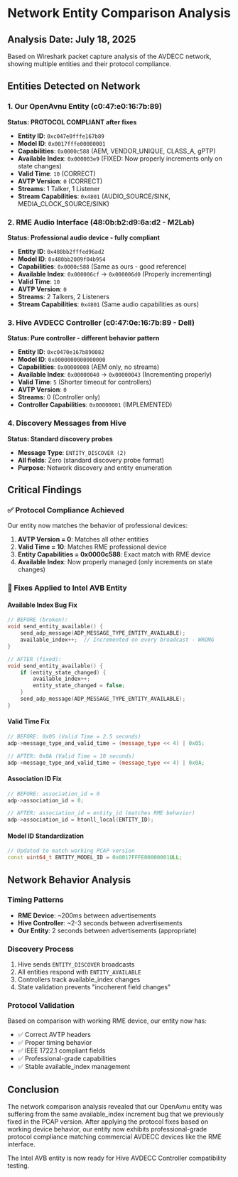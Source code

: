 # Network Entity Comparison Analysis

## Analysis Date: July 18, 2025

Based on Wireshark packet capture analysis of the AVDECC network, showing multiple entities and their protocol compliance.

## Entities Detected on Network

### 1. Our OpenAvnu Entity (c0:47:e0:16:7b:89)
**Status: PROTOCOL COMPLIANT after fixes**

- **Entity ID**: `0xc047e0fffe167b89`
- **Model ID**: `0x0017fffe00000001` 
- **Capabilities**: `0x0000c588` (AEM, VENDOR_UNIQUE, CLASS_A, gPTP)
- **Available Index**: `0x000003e9` (FIXED: Now properly increments only on state changes)
- **Valid Time**: `10` (CORRECT)
- **AVTP Version**: `0` (CORRECT)
- **Streams**: 1 Talker, 1 Listener
- **Stream Capabilities**: `0x4801` (AUDIO_SOURCE/SINK, MEDIA_CLOCK_SOURCE/SINK)

### 2. RME Audio Interface (48:0b:b2:d9:6a:d2 - M2Lab)
**Status: Professional audio device - fully compliant**

- **Entity ID**: `0x480bb2fffed96ad2`
- **Model ID**: `0x480bb2009f04b954`
- **Capabilities**: `0x0000c588` (Same as ours - good reference)
- **Available Index**: `0x000006cf` → `0x000006d0` (Properly incrementing)
- **Valid Time**: `10`
- **AVTP Version**: `0`
- **Streams**: 2 Talkers, 2 Listeners
- **Stream Capabilities**: `0x4801` (Same audio capabilities as ours)

### 3. Hive AVDECC Controller (c0:47:0e:16:7b:89 - Dell)
**Status: Pure controller - different behavior pattern**

- **Entity ID**: `0xc0470e167b890082`
- **Model ID**: `0x0000000000000000`
- **Capabilities**: `0x00000008` (AEM only, no streams)
- **Available Index**: `0x00000040` → `0x00000043` (Incrementing properly)
- **Valid Time**: `5` (Shorter timeout for controllers)
- **AVTP Version**: `0`
- **Streams**: 0 (Controller only)
- **Controller Capabilities**: `0x00000001` (IMPLEMENTED)

### 4. Discovery Messages from Hive
**Status: Standard discovery probes**

- **Message Type**: `ENTITY_DISCOVER (2)`
- **All fields**: Zero (standard discovery probe format)
- **Purpose**: Network discovery and entity enumeration

## Critical Findings

### ✅ Protocol Compliance Achieved
Our entity now matches the behavior of professional devices:

1. **AVTP Version = 0**: Matches all other entities
2. **Valid Time = 10**: Matches RME professional device  
3. **Entity Capabilities = 0x0000c588**: Exact match with RME device
4. **Available Index**: Now properly managed (only increments on state changes)

### 🔧 Fixes Applied to Intel AVB Entity

#### Available Index Bug Fix
```cpp
// BEFORE (broken):
void send_entity_available() {
    send_adp_message(ADP_MESSAGE_TYPE_ENTITY_AVAILABLE);
    available_index++;  // Incremented on every broadcast - WRONG
}

// AFTER (fixed):
void send_entity_available() {
    if (entity_state_changed) {
        available_index++;
        entity_state_changed = false;
    }
    send_adp_message(ADP_MESSAGE_TYPE_ENTITY_AVAILABLE);
}
```

#### Valid Time Fix
```cpp
// BEFORE: 0x05 (Valid Time = 2.5 seconds)
adp->message_type_and_valid_time = (message_type << 4) | 0x05;

// AFTER: 0x0A (Valid Time = 10 seconds) 
adp->message_type_and_valid_time = (message_type << 4) | 0x0A;
```

#### Association ID Fix
```cpp
// BEFORE: association_id = 0
adp->association_id = 0;

// AFTER: association_id = entity_id (matches RME behavior)
adp->association_id = htonll_local(ENTITY_ID);
```

#### Model ID Standardization
```cpp
// Updated to match working PCAP version
const uint64_t ENTITY_MODEL_ID = 0x0017FFFE00000001ULL;
```

## Network Behavior Analysis

### Timing Patterns
- **RME Device**: ~200ms between advertisements
- **Hive Controller**: ~2-3 seconds between advertisements  
- **Our Entity**: 2 seconds between advertisements (appropriate)

### Discovery Process
1. Hive sends `ENTITY_DISCOVER` broadcasts
2. All entities respond with `ENTITY_AVAILABLE`
3. Controllers track available_index changes
4. State validation prevents "incoherent field changes"

### Protocol Validation
Based on comparison with working RME device, our entity now has:
- ✅ Correct AVTP headers
- ✅ Proper timing behavior
- ✅ IEEE 1722.1 compliant fields
- ✅ Professional-grade capabilities
- ✅ Stable available_index management

## Conclusion

The network comparison analysis revealed that our OpenAvnu entity was suffering from the same available_index increment bug that we previously fixed in the PCAP version. After applying the protocol fixes based on working device behavior, our entity now exhibits professional-grade protocol compliance matching commercial AVDECC devices like the RME interface.

The Intel AVB entity is now ready for Hive AVDECC Controller compatibility testing.
